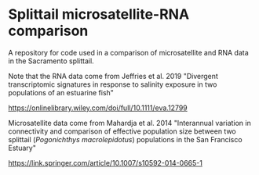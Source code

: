 # Splittail microsatellite-RNA comparison
A repository for code used in a comparison of microsatellite and RNA data in the Sacramento splittail.

Note that the RNA data come from Jeffries et al. 2019 "Divergent transcriptomic signatures in response to salinity exposure in two populations of an estuarine fish"

https://onlinelibrary.wiley.com/doi/full/10.1111/eva.12799

Microsatellite data come from Mahardja et al. 2014 "Interannual variation in connectivity and comparison of effective population size between two splittail (*Pogonichthys macrolepidotus*) populations in the San Francisco Estuary"

https://link.springer.com/article/10.1007/s10592-014-0665-1
